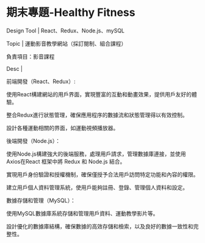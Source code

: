 # 期末專題-Healthy Fitness

Design Tool | React、Redux、Node.js、mySQL

Topic | 運動影音教學網站（採訂閱制、組合課程）

負責項目：影音課程

Desc | 

前端開發（React、Redux）:

使用React構建網站的用戶界面，實現豐富的互動和動畫效果，提供用戶友好的體驗。

整合Redux進行狀態管理，確保應用程序的數據流和狀態管理得以有效控制。

設計各種運動相關的界面，如運動視頻播放器。

後端開發（Node.js）：

使用Node.js構建強大的後端服務，處理用戶請求，管理數據庫連接，並使用Axios在React 框架中將 Redux 和 Node.js 結合。

實現用戶身份驗證和授權機制，確保僅授予合法用戶訪問特定功能和內容的權限。

建立用戶個人資料管理系統，使用戶能夠註冊、登錄、管理個人資料和設定。

數據存儲和管理（MySQL）：

使用MySQL數據庫系統存儲和管理用戶資料、運動教學影片等。

設計優化的數據庫結構，確保數據的高效存儲和檢索，以及良好的數據一致性和完整性。
